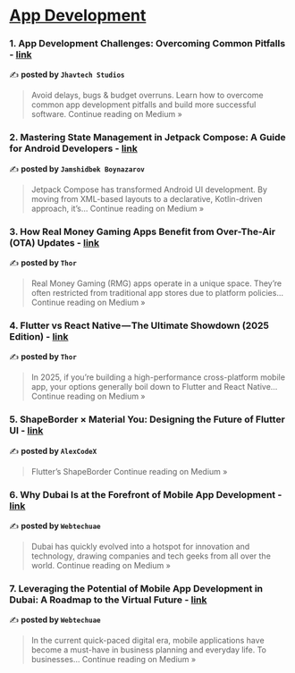 
<h1><a href=https://medium.com/tag/mobile-app-development/recommended target="_blank" rel="noopener noreferrer">App Development</a></h1>
<h3>1. App Development Challenges: Overcoming Common Pitfalls - <a href="https://jhavtech.medium.com/app-development-challenges-overcoming-common-pitfalls-8432be9de7b0?source=rss------mobile_app_development-5" target="_blank" rel="noopener noreferrer">link</a></h3>

✍️ **posted by `Jhavtech Studios`**

<blockquote>Avoid delays, bugs & budget overruns. Learn how to overcome common app development pitfalls and build more successful software.
Continue reading on Medium »</blockquote>

<h3>2. Mastering State Management in Jetpack Compose: A Guide for Android Developers - <a href="https://jamshidbekboynazarov.medium.com/mastering-state-management-in-jetpack-compose-a-guide-for-android-developers-667bace8c2b4?source=rss------mobile_app_development-5" target="_blank" rel="noopener noreferrer">link</a></h3>

✍️ **posted by `Jamshidbek Boynazarov`**

<blockquote>Jetpack Compose has transformed Android UI development. By moving from XML-based layouts to a declarative, Kotlin-driven approach, it’s…
Continue reading on Medium »</blockquote>

<h3>3. How Real Money Gaming Apps Benefit from Over-The-Air (OTA) Updates - <a href="https://medium.com/@thor_68955/how-real-money-gaming-apps-benefit-from-over-the-air-ota-updates-bdaf5fc0bf23?source=rss------mobile_app_development-5" target="_blank" rel="noopener noreferrer">link</a></h3>

✍️ **posted by `Thor`**

<blockquote>Real Money Gaming (RMG) apps operate in a unique space. They’re often restricted from traditional app stores due to platform policies…
Continue reading on Medium »</blockquote>

<h3>4. Flutter vs React Native — The Ultimate Showdown (2025 Edition) - <a href="https://medium.com/@thor_68955/flutter-vs-react-native-the-ultimate-showdown-2025-edition-67ab589ba325?source=rss------mobile_app_development-5" target="_blank" rel="noopener noreferrer">link</a></h3>

✍️ **posted by `Thor`**

<blockquote>In 2025, if you’re building a high-performance cross-platform mobile app, your options generally boil down to Flutter and React Native…
Continue reading on Medium »</blockquote>

<h3>5.  ShapeBorder × Material You: Designing the Future of Flutter UI - <a href="https://medium.com/@AlexCodeX/shapeborder-material-you-designing-the-future-of-flutter-ui-390f345f6a62?source=rss------mobile_app_development-5" target="_blank" rel="noopener noreferrer">link</a></h3>

✍️ **posted by `AlexCodeX`**

<blockquote>Flutter’s ShapeBorder
Continue reading on Medium »</blockquote>

<h3>6. Why Dubai Is at the Forefront of Mobile App Development - <a href="https://medium.com/@webtechuae01/why-dubai-is-at-the-forefront-of-mobile-app-development-f1b2e61fb952?source=rss------mobile_app_development-5" target="_blank" rel="noopener noreferrer">link</a></h3>

✍️ **posted by `Webtechuae`**

<blockquote>Dubai has quickly evolved into a hotspot for innovation and technology, drawing companies and tech geeks from all over the world.
Continue reading on Medium »</blockquote>

<h3>7. Leveraging the Potential of Mobile App Development in Dubai: A Roadmap to the Virtual Future - <a href="https://medium.com/@webtechuae01/leveraging-the-potential-of-mobile-app-development-in-dubai-a-roadmap-to-the-virtual-future-fc05089ca174?source=rss------mobile_app_development-5" target="_blank" rel="noopener noreferrer">link</a></h3>

✍️ **posted by `Webtechuae`**

<blockquote>In the current quick-paced digital era, mobile applications have become a must-have in business planning and everyday life. To businesses…
Continue reading on Medium »</blockquote>

